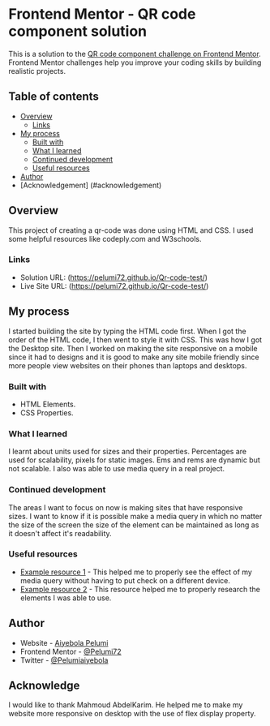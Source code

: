 # Frontend Mentor - QR code component solution

This is a solution to the [QR code component challenge on Frontend Mentor](https://www.frontendmentor.io/challenges/qr-code-component-iux_sIO_H). Frontend Mentor challenges help you improve your coding skills by building realistic projects. 

## Table of contents

- [Overview](#overview)
  - [Links](#links)
- [My process](#my-process)
  - [Built with](#built-with)
  - [What I learned](#what-i-learned)
  - [Continued development](#continued-development)
  - [Useful resources](#useful-resources)
- [Author](#author)
- [Acknowledgement] (#acknowledgement)




## Overview

This project of creating a qr-code was done using HTML and CSS. I used some helpful resources like codeply.com and W3schools.

### Links

- Solution URL: (https://pelumi72.github.io/Qr-code-test/)
- Live Site URL: (https://pelumi72.github.io/Qr-code-test/)

## My process

I started building the site by typing the HTML code first. When I got the order of the HTML code, I then went to style it with CSS. This was how I got the Desktop site. Then I worked on making the site responsive on a mobile since it had to designs and it is good to make any site mobile friendly since more people view websites on their phones than laptops and desktops. 

### Built with

- HTML Elements.
- CSS Properties.

### What I learned

I learnt about units used for sizes and their properties. Percentages are used for scalability, pixels for static images. Ems and rems are dynamic but not scalable. I also was able to use media query in a real project.

### Continued development

The areas I want to focus on now is making sites that have responsive sizes. I want to know if it is possible make a media query in which no matter the size of the screen the size of the element can be maintained as long as it doesn't affect it's readability.

### Useful resources

- [Example resource 1](https://www.codeply.com/) - This helped me to properly see the effect of my media query without having to put check on a different device.
- [Example resource 2](https://www.w3schools.com/) - This resource helped me to properly research the elements I was able to use.

## Author

- Website - [Aiyebola Pelumi](https://pelumi72.github.io/My-Site/)
- Frontend Mentor - [@Pelumi72](https://www.frontendmentor.io/profile/Pelumi72)
- Twitter - [@Pelumiaiyebola](https://www.twitter.com/{Pelumiaiyebola})

## Acknowledge

I would like to thank Mahmoud AbdelKarim. He helped me to make my website more responsive on desktop with the use of flex display property.
